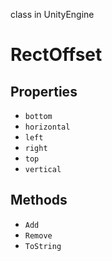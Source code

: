 class in UnityEngine
# RectOffset

## Properties
- `bottom`
- `horizontal`
- `left`
- `right`
- `top`
- `vertical`
## Methods
- `Add`
- `Remove`
- `ToString`
